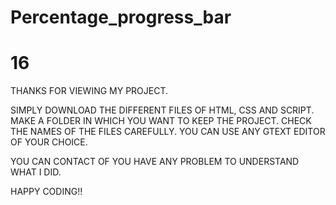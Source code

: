 # Percentage_progress_bar
# 16

THANKS FOR VIEWING MY PROJECT.

SIMPLY DOWNLOAD THE DIFFERENT FILES OF HTML, CSS AND SCRIPT. MAKE A FOLDER IN WHICH YOU WANT TO KEEP THE PROJECT. CHECK THE NAMES OF THE FILES CAREFULLY. YOU CAN USE ANY GTEXT EDITOR OF YOUR CHOICE.

YOU CAN CONTACT OF YOU HAVE ANY PROBLEM TO UNDERSTAND WHAT I DID.

HAPPY CODING!!
